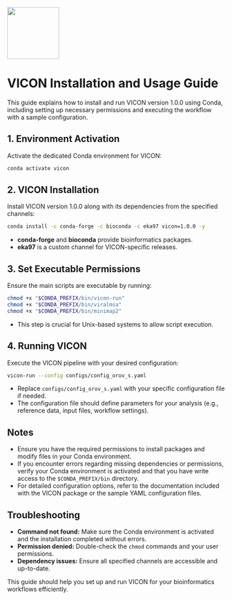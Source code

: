 <img src="https://r2cdn.perplexity.ai/pplx-full-logo-primary-dark%402x.png" class="logo" width="120"/>

# VICON Installation and Usage Guide

This guide explains how to install and run VICON version 1.0.0 using Conda, including setting up necessary permissions and executing the workflow with a sample configuration.

## 1. Environment Activation

Activate the dedicated Conda environment for VICON:

```bash
conda activate vicon
```


## 2. VICON Installation

Install VICON version 1.0.0 along with its dependencies from the specified channels:

```bash
conda install -c conda-forge -c bioconda -c eka97 vicon=1.0.0 -y
```

- **conda-forge** and **bioconda** provide bioinformatics packages.
- **eka97** is a custom channel for VICON-specific releases.


## 3. Set Executable Permissions

Ensure the main scripts are executable by running:

```bash
chmod +x "$CONDA_PREFIX/bin/vicon-run"
chmod +x "$CONDA_PREFIX/bin/viralmsa"
chmod +x "$CONDA_PREFIX/bin/minimap2"
```

- This step is crucial for Unix-based systems to allow script execution.


## 4. Running VICON

Execute the VICON pipeline with your desired configuration:

```bash
vicon-run --config configs/config_orov_s.yaml
```

- Replace `configs/config_orov_s.yaml` with your specific configuration file if needed.
- The configuration file should define parameters for your analysis (e.g., reference data, input files, workflow settings).


## Notes

- Ensure you have the required permissions to install packages and modify files in your Conda environment.
- If you encounter errors regarding missing dependencies or permissions, verify your Conda environment is activated and that you have write access to the `$CONDA_PREFIX/bin` directory.
- For detailed configuration options, refer to the documentation included with the VICON package or the sample YAML configuration files.


## Troubleshooting

- **Command not found:** Make sure the Conda environment is activated and the installation completed without errors.
- **Permission denied:** Double-check the `chmod` commands and your user permissions.
- **Dependency issues:** Ensure all specified channels are accessible and up-to-date.

This guide should help you set up and run VICON for your bioinformatics workflows efficiently.

